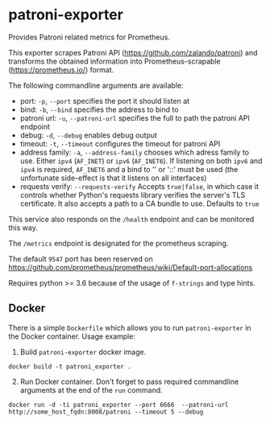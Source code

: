 # patroni-exporter

Provides Patroni related metrics for Prometheus.

This exporter scrapes Patroni API (https://github.com/zalando/patroni) and transforms the obtained information into Prometheus-scrapable (https://prometheus.io/) format.

The following commandline arguments are available:
- port: `-p`, `--port` specifies the port it should listen at
- bind: `-b`, `--bind` specifies the address to bind to
- patroni url: `-u`, `--patroni-url` specifies the full to path the patroni API endpoint
- debug: `-d`, `--debug` enables debug output
- timeout: `-t`, `--timeout` configures the timeout for patroni API
- address family: `-a`, `--address-family` chooses which adress family to use. Either `ipv4` (`AF_INET`) or `ipv6` (`AF_INET6`). If listening on both `ipv6` and `ipv4` is required, `AF_INET6` and a bind to '' or '::' must be used (the unfortunate side-effect is that it listens on all interfaces)
- requests verify: `--requests-verify` Accepts `true|false`, in which case it controls whether Python's requests library verifies the server's TLS certificate. It also accepts a path to a CA bundle to use. Defaults to ``true``

This service also responds on the `/health` endpoint and can be monitored this way.

The `/metrics` endpoint is designated for the prometheus scraping.

The default `9547` port has been reserved on https://github.com/prometheus/prometheus/wiki/Default-port-allocations

Requires python >= 3.6 because of the usage of `f-strings` and type hints.

## Docker
There is a simple `Dockerfile` which allows you to run `patroni-exporter` in the Docker container.
Usage example:

1. Build `patroni-exporter` docker image.
```
docker build -t patroni_exporter .
```
2. Run Docker container. Don't forget to pass required commandline arguments at the end of the `run` command.
```
docker run -d -ti patroni_exporter --port 6666  --patroni-url http://some_host_fqdn:8008/patroni --timeout 5 --debug
```